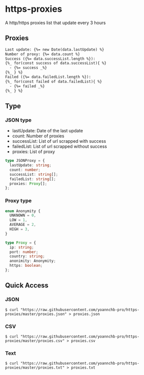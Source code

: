 # https-proxies

A http/https proxies list that update every 3 hours

## Proxies

```txt
Last update: {%= new Date(data.lastUpdate) %}
Number of proxy: {%= data.count %}
Success ({%= data.successList.length %}):
{%_ for(const success of data.successList){ %}
  - {%= success _%}
{%_ } %}
Failed ({%= data.failedList.length %}):
{%_ for(const failed of data.failedList){ %}
  - {%= failed _%}
{%_ } %}
```

## Type

### JSON type

- lastUpdate: Date of the last update
- count: Number of proxies
- successList: List of url scrapped with success
- failedList: List of url scrapped without success
- proxies: List of proxy

```ts
type JSONProxy = {
  lastUpdate: string;
  count: number;
  successList: string[];
  failedList: string[];
  proxies: Proxy[];
};
```

### Proxy type

```ts
enum Anonymity {
  UNKNOWN = 0,
  LOW = 1,
  AVERAGE = 2,
  HIGH = 3,
}

type Proxy = {
  ip: string;
  port: number;
  country: string;
  anonimity: Anonymity;
  https: boolean;
};
```

## Quick Access

### JSON

```
$ curl "https://raw.githubusercontent.com/yoannchb-pro/https-proxies/master/proxies.json" > proxies.json
```

### CSV

```
$ curl "https://raw.githubusercontent.com/yoannchb-pro/https-proxies/master/proxies.csv" > proxies.csv
```

### Text

```
$ curl "https://raw.githubusercontent.com/yoannchb-pro/https-proxies/master/proxies.txt" > proxies.txt
```
